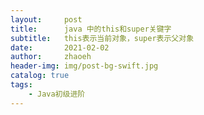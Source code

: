 ```yaml
---
layout:     post
title:      java 中的this和super关键字
subtitle:   this表示当前对象，super表示父对象
date:       2021-02-02
author:     zhaoeh
header-img: img/post-bg-swift.jpg
catalog: true
tags:
    - Java初级进阶
---
```

